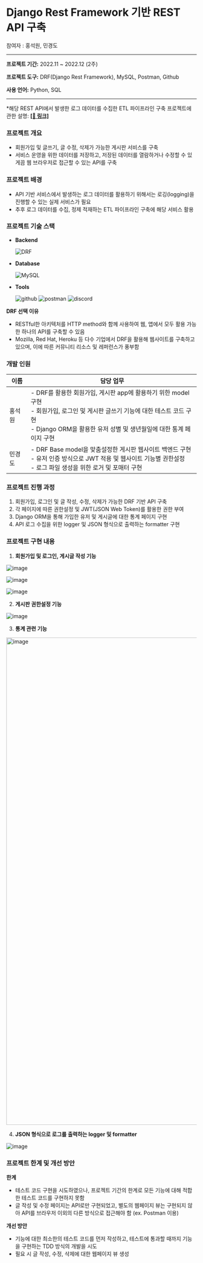 # Django Rest Framework 기반 REST API 구축

참여자 : 홍석원, 민경도

---

**프로젝트 기간:** 2022.11 ~ 2022.12 (2주)

**프로젝트 도구:** DRF(Django Rest Framework), MySQL, Postman, Github

**사용 언어:** Python, SQL

---

*해당 REST API에서 발생한 로그 데이터를 수집한 ETL 파이프라인 구축 프로젝트에 관한 설명: <a href="https://github.com/orange-hour/ETL_pipeline/tree/master/myproject">**[🔗 링크]**</a>

### ****프로젝트 개요****

- 회원가입 및 글쓰기, 글 수정, 삭제가 가능한 게시판 서비스를 구축
- 서비스 운영을 위한 데이터를 저장하고, 저장된 데이터를 열람하거나 수정할 수 있게끔 웹 브라우저로 접근할 수 있는 API를 구축

### 프로젝트 배경

- API 기반 서비스에서 발생하는 로그 데이터를 활용하기 위해서는 로깅(logging)을 진행할 수 있는 실제 서비스가 필요
- 추후 로그 데이터를 수집, 정제 적재하는 ETL 파이프라인 구축에 해당 서비스 활용


### 프로젝트 기술 스택

- **Backend**
    
    ![DRF](https://img.shields.io/badge/django%20rest%20framework-092E20?style=for-the-badge&logo=django&logoColor=white)
    
- **Database**
    
    ![MySQL](https://img.shields.io/badge/mysql-4479A1?style=for-the-badge&logo=mysql&logoColor=white)
    
- **Tools**
    
    ![github](https://img.shields.io/badge/github-181717?style=for-the-badge&logo=github&logoColor=white) ![postman](https://img.shields.io/badge/postman-FF6C37?style=for-the-badge&logo=postman&logoColor=white) ![discord](https://img.shields.io/badge/discord-5865F2?style=for-the-badge&logo=discord&logoColor=white)
    

**DRF 선택 이유**

- RESTful한 아키텍처를 HTTP method와 함께 사용하여 웹, 앱에서 모두 활용 가능한 하나의 API를 구축할 수 있음
- Mozilla, Red Hat, Heroku 등 다수 기업에서 DRF을 활용해 웹사이트를 구축하고 있으며, 이에 따른 커뮤니티 리소스 및 레퍼런스가 풍부함

### 개발 인원

| 이름   | 담당 업무                                                                                                                                                                                                 |
|--------|-----------------------------------------------------------------------------------------------------------------------------------------------------------------------------------------------------------|
| 홍석원 | - DRF를 활용한 회원가입, 게시판 app에 활용하기 위한 model 구현<br>- 회원가입, 로그인 및 게시판 글쓰기 기능에 대한 테스트 코드 구현<br>- Django ORM을 활용한 유저 성별 및 생년월일에 대한 통계 페이지 구현 |
| 민경도 | - DRF Base model을 맞춤설정한 게시판 웹사이트 백엔드 구현<br>- 유저 인증 방식으로 JWT 적용 및 웹사이트 기능별 권한설정<br>- 로그 파일 생성을 위한 로거 및 포매터 구현                                     |

### 프로젝트 진행 과정

1. 회원가입, 로그인 및 글 작성, 수정, 삭제가 가능한 DRF 기반 API 구축
2. 각 페이지에 따른 권한설정 및 JWT(JSON Web Token)를 활용한 권한 부여
3. Django ORM을 통해 가입한 유저 및 게시글에 대한 통계 페이지 구현
4. API 로그 수집을 위한 logger 및 JSON 형식으로 출력하는 formatter 구현

### 프로젝트 구현 내용

1. **회원가입 및 로그인, 게시글 작성 기능**

![image](https://user-images.githubusercontent.com/46596653/210934328-9fd27024-f51f-4128-b8ba-606627a7d5eb.png)

![image](https://user-images.githubusercontent.com/46596653/210934458-45481926-1c05-4b91-ae9c-79117aa19f53.png)

![image](https://user-images.githubusercontent.com/46596653/210934544-27c7e710-ea73-41d4-b720-cc56073ec395.png)


2. **게시판 권한설정 기능**

![image](https://user-images.githubusercontent.com/46596653/210934621-3ad71ed6-2fc4-4092-80fa-b2792d90165f.png)

3. **통계 관련 기능**

<img width="1288" alt="image" src="https://user-images.githubusercontent.com/46596653/210934709-e462eede-163a-4d62-8734-0caa5f885e81.png">


4. **JSON 형식으로 로그를 출력하는 logger 및 formatter**

![image](https://user-images.githubusercontent.com/46596653/210934733-a7ef974a-29ee-48fa-979c-c78e837a6864.png)


### 프로젝트 한계 및 개선 방안

**한계**

- 테스트 코드 구현을 시도하였으나, 프로젝트 기간의 한계로 모든 기능에 대해 적합한 테스트 코드를 구현하지 못함
- 글 작성 및 수정 페이지는 API로만 구현되었고, 별도의 웹페이지 뷰는 구현되지 않아 API를 브라우저 이외의 다른 방식으로 접근해야 함 (ex. Postman 이용)

**개선 방안**

- 기능에 대한 최소한의 테스트 코드를 먼저 작성하고, 테스트에 통과할 때까지 기능을 구현하는 TDD 방식의 개발을 시도
- 필요 시 글 작성, 수정, 삭제에 대한 웹페이지 뷰 생성

